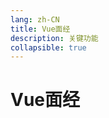 ```yaml
---
lang: zh-CN
title: Vue面经
description: 关键功能
collapsible: true
---
```

# Vue面经

## 























<CommentService/>
